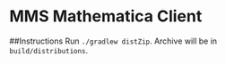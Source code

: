 # MMS Mathematica Client

##Instructions
Run ``./gradlew distZip``. Archive will be in ``build/distributions``.